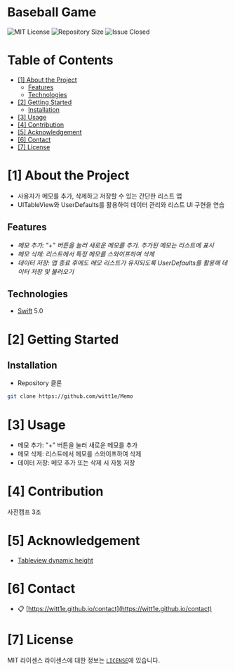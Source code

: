 # Baseball Game
<!--배지-->
![MIT License][license-shield] ![Repository Size][repository-size-shield] ![Issue Closed][issue-closed-shield]

<!--목차-->
# Table of Contents
- [[1] About the Project](#1-about-the-project)
  - [Features](#features)
  - [Technologies](#technologies)
- [[2] Getting Started](#2-getting-started)
  - [Installation](#installation)
- [[3] Usage](#3-usage)
- [[4] Contribution](#4-contribution)
- [[5] Acknowledgement](#5-acknowledgement)
- [[6] Contact](#6-contact)
- [[7] License](#7-license)

# [1] About the Project
- 사용자가 메모를 추가, 삭제하고 저장할 수 있는 간단한 리스트 앱
- UITableView와 UserDefaults를 활용하여 데이터 관리와 리스트 UI 구현을 연습

## Features
- *메모 추가: "+" 버튼을 눌러 새로운 메모를 추가. 추가된 메모는 리스트에 표시*
- *메모 삭제: 리스트에서 특정 메모를 스와이프하여 삭제*
- *데이터 저장: 앱 종료 후에도 메모 리스트가 유지되도록 UserDefaults를 활용해 데이터 저장 및 불러오기*

## Technologies
- [Swift](https://www.swift.org) 5.0

# [2] Getting Started

## Installation
- Repository 클론
```bash
git clone https://github.com/witt1e/Memo
```

# [3] Usage
- 메모 추가: "+" 버튼을 눌러 새로운 메모를 추가
- 메모 삭제: 리스트에서 메모를 스와이프하여 삭제
- 데이터 저장: 메모 추가 또는 삭제 시 자동 저장

# [4] Contribution
사전캠프 3조

# [5] Acknowledgement
- [Tableview dynamic height](https://stackoverflow.com/questions/30494702/dynamic-height-issue-for-uitableview-cells-swift)

# [6] Contact
- 📋 [https://witt1e.github.io/contact](https://witt1e.github.io/contact)

# [7] License
MIT 라이센스
라이센스에 대한 정보는 [`LICENSE`][license-url]에 있습니다.

<!--Url for Badges-->
[license-shield]: https://img.shields.io/github/license/dev-ujin/readme-template?labelColor=D8D8D8&color=04B4AE
[repository-size-shield]: https://img.shields.io/github/repo-size/dev-ujin/readme-template?labelColor=D8D8D8&color=BE81F7
[issue-closed-shield]: https://img.shields.io/github/issues-closed/dev-ujin/readme-template?labelColor=D8D8D8&color=FE9A2E

<!--URLS-->
[license-url]: LICENSE.md
